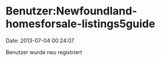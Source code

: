 Benutzer:Newfoundland-homesforsale-listings5guide
=================================================

Date: 2013-07-04 00:24:07

Benutzer wurde neu registriert
